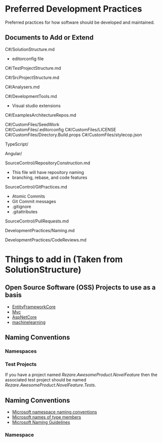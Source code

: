 # Preferred Development Practices
Preferred practices for how software should be developed and maintained.

## Documents to Add or Extend

C#/SolutionStructure.md
 - editorconfig file
 
C#/TestProjectStructure.md

C#/SrcProjectStructure.md

C#/Analysers.md

C#/DevelopmentTools.md
 - Visual studio extensions

C#/ExamplesArchitectureRepos.md

C#/CustomFiles/SeedWork  
C#/CustomFiles/.editorconfig
C#/CustomFiles/LICENSE
C#/CustomFiles/Directory.Build.props
C#/CustomFiles/stylecop.json

TypeScript/

Angular/

SourceControl/RepositoryConstruction.md
 - This file will have repository naming
 - branching, rebase, and code features

SourceControl/GitPractices.md
 - Atomic Commits
 - Git Commit messages
 - .gitignore
 - .gitattributes
 
SourceControl/PullRequests.md

DevelopmentPractices/Naming.md

DevelopmentPractices/CodeReviews.md


# Things to add in (Taken from SolutionStructure)

## Open Source Software (OSS) Projects to use as a basis

 - [EntityFrameworkCore](https://github.com/aspnet/EntityFrameworkCore)
 - [Mvc](https://github.com/aspnet/Mvc)
 - [AspNetCore](https://github.com/aspnet/AspNetCore)
 - [machinelearning](https://github.com/dotnet/machinelearning)

## Naming Conventions

### Namespaces

### Test Projects

If you have a project named _Rezare.AwesomeProduct.NovelFeature_ then the associated test project should be named _Rezare.AwesomeProduct.NovelFeature.Tests_.

## Naming Conventions

 - [Microsoft namespace naming conventions](https://docs.microsoft.com/en-us/dotnet/standard/design-guidelines/names-of-namespaces)
 - [Microsoft names of type members](https://docs.microsoft.com/en-us/dotnet/standard/design-guidelines/names-of-type-members)
 - [Microsoft Naming Guidelines](https://docs.microsoft.com/en-us/dotnet/standard/design-guidelines/naming-guidelines)

### Namespace




[Microsoft namespace naming conventions]: https://docs.microsoft.com/en-us/dotnet/standard/design-guidelines/names-of-namespaces

